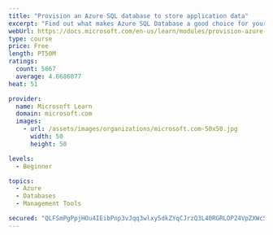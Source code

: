 ```yaml
---
title: "Provision an Azure SQL database to store application data"
excerpt: "Find out what makes Azure SQL Database a good choice for your relational database, how to create the database from the portal and connect with Azure Cloud Shell."
webUrl: https://docs.microsoft.com/en-us/learn/modules/provision-azure-sql-db/
type: course
price: Free
length: PT50M
ratings:
  count: 5667
  average: 4.6686077
heat: 51

provider:
  name: Microsoft Learn
  domain: microsoft.com
  images:
    - url: /assets/images/organizations/microsoft.com-50x50.jpg
      width: 50
      height: 50

levels:
  - Beginner

topics:
  - Azure
  - Databases
  - Management Tools

secured: "QLFSmPgPpjHOu4IEibPnp3vJqq3wlxy5dkZYqCJrzQ3L40RGRLOP24VpZXWcSz/vT45l8RXQcpvczVbwqdoOG+5R/lP5xQaD1ldR79FX1OKKkrCSThbJmnIMEVo/4PRMxQ5jTZQYN1uVfpCHEIAVgvLoAj3aL+HTbAIykZNj1R+bN6bLQkGxKrJBIUnUI6chDGD4z+OHIlr3RDayXk2S/Fm5w+vKot7lZ7uvn1qi9gP+a6HFMQ0tymnWv2vmsSZeM1wfH5BkLCpFmYKu8Kzw77ruTaOdbFX54HbPdvNNrFhxnE4vxTvHmk6NCVvOUuqkNhrjgBFbxWHFOHenRoRdIlMrgCEz0ep/YbnQmJVU4EKzyFg04mqWrK8ABJMngArc9oaQmPxiT0qppfx+XOScPJZipPgTP+l/v34wl2WJp0c=;e+Q93qufOaVxJGTYeEoJQQ=="
---
```


